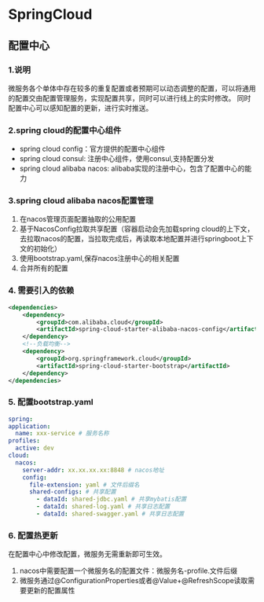 # SpringCloud
## 配置中心
### 1.说明
微服务各个单体中存在较多的重复配置或者预期可以动态调整的配置，可以将通用的配置交由配置管理服务，实现配置共享，同时可以进行线上的实时修改。
同时配置中心可以感知配置的更新，进行实时推送。

### 2.spring cloud的配置中心组件
- spring cloud config：官方提供的配置中心组件
- spring cloud consul: 注册中心组件，使用consul,支持配置分发
- spring cloud alibaba nacos: alibaba实现的注册中心，包含了配置中心的能力

### 3.spring cloud alibaba nacos配置管理
1. 在nacos管理页面配置抽取的公用配置
2. 基于NacosConfig拉取共享配置（容器启动会先加载spring cloud的上下文，去拉取nacos的配置，当拉取完成后，再读取本地配置并进行springboot上下文的初始化）
3. 使用bootstrap.yaml,保存nacos注册中心的相关配置
4. 合并所有的配置

### 4. 需要引入的依赖
```xml
<dependencies>
    <dependency>
        <groupId>com.alibaba.cloud</groupId>
        <artifactId>spring-cloud-starter-alibaba-nacos-config</artifactId>
    </dependency>
    <!--负载均衡-->
    <dependency>
        <groupId>org.springframework.cloud</groupId>
        <artifactId>spring-cloud-starter-bootstrap</artifactId>
    </dependency>
</dependencies>
```
### 5. 配置bootstrap.yaml
```yaml
spring:
application:
  name: xxx-service # 服务名称
profiles:
  active: dev
cloud:
  nacos:
    server-addr: xx.xx.xx.xx:8848 # nacos地址
    config:
      file-extension: yaml # 文件后缀名
      shared-configs: # 共享配置
        - dataId: shared-jdbc.yaml # 共享mybatis配置
        - dataId: shared-log.yaml # 共享日志配置
        - dataId: shared-swagger.yaml # 共享日志配置
```
### 6. 配置热更新
在配置中心中修改配置，微服务无需重新即可生效。
1. nacos中需要配置一个微服务名的配置文件：微服务名-profile.文件后缀
2. 微服务通过@ConfigurationProperties或者@Value+@RefreshScope读取需要更新的配置属性